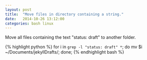 ```yaml
---
layout: post
title:  "Move files in directory containing a string."
date:   2014-10-26 13:12:00
categories: bash linux 
---
```


Move all files containing the text "status: draft" to another folder.

{% highlight python %}
for i in `grep -l "status: draft" *`; do mv $i ~/Documents/jekyllDrafts/; done;
{% endhighlight bash %}
